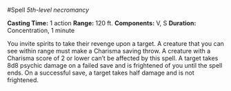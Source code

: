 #Spell
*5th-level necromancy*

**Casting Time:** 1 action
**Range:** 120 ft.
**Components:** V, S
**Duration:** Concentration, 1 minute 

You invite spirits to take their revenge upon a target. A creature that you can see within range must make a Charisma saving throw. A creature with a Charisma score of 2 or lower can’t be affected by this spell. A target takes 8d8 psychic damage on a failed save and is frightened of you until the spell ends. On a successful save, a target takes half damage and is not frightened.